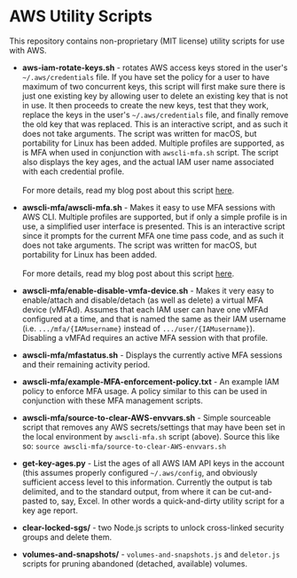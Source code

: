 
# AWS Utility Scripts

This repository contains non-proprietary (MIT license) utility scripts for use with AWS.

* **aws-iam-rotate-keys.sh** - rotates AWS access keys stored in the user's `~/.aws/credentials` file. If you have set the policy for a user to have maximum of two concurrent keys, this script will first make sure there is just one existing key by allowing user to delete an existing key that is not in use. It then proceeds to create the new keys, test that they work, replace the keys in the user's `~/.aws/credentials` file, and finally remove the old key that was replaced. This is an interactive script, and as such it does not take arguments. The script was written for macOS, but portability for Linux has been added. Multiple profiles are supported, as is MFA when used in conjunction with `awscli-mfa.sh` script. The script also displays the key ages, and the actual IAM user name associated with each credential profile.<br><br>For more details, read my blog post about this script [here](https://random.ac/cess/2017/10/28/aws-cli-key-rotation-script-v2/).

* **awscli-mfa/awscli-mfa.sh** - Makes it easy to use MFA sessions with AWS CLI. Multiple profiles are supported, but if only a simple profile is in use, a simplified user interface is presented. This is an interactive script since it prompts for the current MFA one time pass code, and as such it does not take arguments. The script was written for macOS, but portability for Linux has been added.<br><br>For more details, read my blog post about this script [here](https://random.ac/cess/2017/10/29/easy-mfa-and-profile-switching-in-aws-cli/).

* **awscli-mfa/enable-disable-vmfa-device.sh** - Makes it very easy to enable/attach and disable/detach (as well as delete) a virtual MFA device (vMFAd). Assumes that each IAM user can have one vMFAd configured at a time, and that is named the same as their IAM username (i.e. `.../mfa/{IAMusername}` instead of `.../user/{IAMusername}`). Disabling a vMFAd requires an active MFA session with that profile.

* **awscli-mfa/mfastatus.sh** - Displays the currently active MFA sessions and their remaining activity period.

* **awscli-mfa/example-MFA-enforcement-policy.txt** - An example IAM policy to enforce MFA usage. A policy similar to this can be used in conjunction with these MFA management scripts.

* **awscli-mfa/source-to-clear-AWS-envvars.sh** - Simple sourceable script that removes any AWS secrets/settings that may have been set in the local environment by `awscli-mfa.sh` script (above). Source this like so: `source awscli-mfa/source-to-clear-AWS-envvars.sh`

* **get-key-ages.py** - List the ages of all AWS IAM API keys in the account (this assumes properly configured `~/.aws/config`, and obviously sufficient access level to this information. Currently the output is tab delimited, and to the standard output, from where it can be cut-and-pasted to, say, Excel. In other words a quick-and-dirty utility script for a key age report. 

* **clear-locked-sgs/** - two Node.js scripts to unlock cross-linked security groups and delete them.

* **volumes-and-snapshots/** - `volumes-and-snapshots.js` and `deletor.js` scripts for pruning abandoned (detached, available) volumes.

